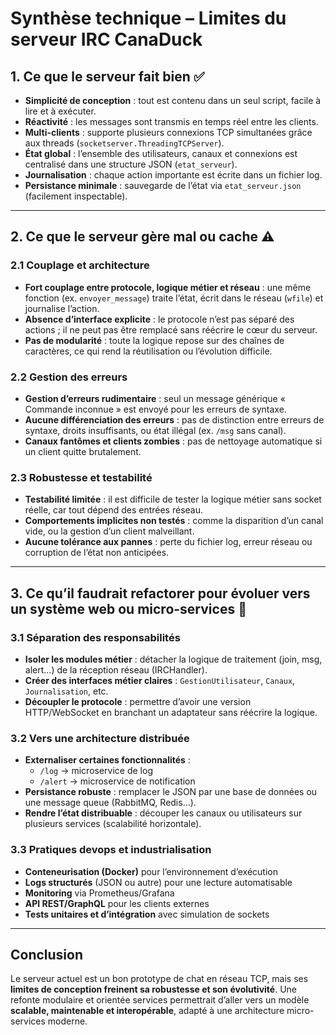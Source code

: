 # Synthèse technique – Limites du serveur IRC CanaDuck

## 1. Ce que le serveur fait bien ✅

- **Simplicité de conception** : tout est contenu dans un seul script, facile à lire et à exécuter.
- **Réactivité** : les messages sont transmis en temps réel entre les clients.
- **Multi-clients** : supporte plusieurs connexions TCP simultanées grâce aux threads (`socketserver.ThreadingTCPServer`).
- **État global** : l’ensemble des utilisateurs, canaux et connexions est centralisé dans une structure JSON (`etat_serveur`).
- **Journalisation** : chaque action importante est écrite dans un fichier log.
- **Persistance minimale** : sauvegarde de l’état via `etat_serveur.json` (facilement inspectable).

---

## 2. Ce que le serveur gère mal ou cache ⚠️

### 2.1 Couplage et architecture

- **Fort couplage entre protocole, logique métier et réseau** : une même fonction (ex. `envoyer_message`) traite l’état, écrit dans le réseau (`wfile`) et journalise l’action.
- **Absence d’interface explicite** : le protocole n’est pas séparé des actions ; il ne peut pas être remplacé sans réécrire le cœur du serveur.
- **Pas de modularité** : toute la logique repose sur des chaînes de caractères, ce qui rend la réutilisation ou l’évolution difficile.

### 2.2 Gestion des erreurs

- **Gestion d’erreurs rudimentaire** : seul un message générique « Commande inconnue » est envoyé pour les erreurs de syntaxe.
- **Aucune différenciation des erreurs** : pas de distinction entre erreurs de syntaxe, droits insuffisants, ou état illégal (ex. `/msg` sans canal).
- **Canaux fantômes et clients zombies** : pas de nettoyage automatique si un client quitte brutalement.

### 2.3 Robustesse et testabilité

- **Testabilité limitée** : il est difficile de tester la logique métier sans socket réelle, car tout dépend des entrées réseau.
- **Comportements implicites non testés** : comme la disparition d’un canal vide, ou la gestion d’un client malveillant.
- **Aucune tolérance aux pannes** : perte du fichier log, erreur réseau ou corruption de l’état non anticipées.

---

## 3. Ce qu’il faudrait refactorer pour évoluer vers un système web ou micro-services 🔁

### 3.1 Séparation des responsabilités

- **Isoler les modules métier** : détacher la logique de traitement (join, msg, alert…) de la réception réseau (IRCHandler).
- **Créer des interfaces métier claires** : `GestionUtilisateur`, `Canaux`, `Journalisation`, etc.
- **Découpler le protocole** : permettre d’avoir une version HTTP/WebSocket en branchant un adaptateur sans réécrire la logique.

### 3.2 Vers une architecture distribuée

- **Externaliser certaines fonctionnalités** : 
  - `/log` → microservice de log
  - `/alert` → microservice de notification
- **Persistance robuste** : remplacer le JSON par une base de données ou une message queue (RabbitMQ, Redis…).
- **Rendre l’état distribuable** : découper les canaux ou utilisateurs sur plusieurs services (scalabilité horizontale).

### 3.3 Pratiques devops et industrialisation

- **Conteneurisation (Docker)** pour l’environnement d’exécution
- **Logs structurés** (JSON ou autre) pour une lecture automatisable
- **Monitoring** via Prometheus/Grafana
- **API REST/GraphQL** pour les clients externes
- **Tests unitaires et d’intégration** avec simulation de sockets

---

## Conclusion

Le serveur actuel est un bon prototype de chat en réseau TCP, mais ses **limites de conception freinent sa robustesse et son évolutivité**. Une refonte modulaire et orientée services permettrait d’aller vers un modèle **scalable, maintenable et interopérable**, adapté à une architecture micro-services moderne.
